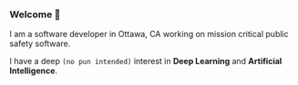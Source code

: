 ### Welcome 👋
I am a software developer in Ottawa, CA working on mission critical public safety software.

I have a deep `(no pun intended)` interest in **Deep Learning** and **Artificial Intelligence**.
<!--
**tonybebawy/tonybebawy** is a ✨ _special_ ✨ repository because its `README.md` (this file) appears on your GitHub profile.

Here are some ideas to get you started:

- 🔭 I’m currently working on ...
- 🌱 I’m currently learning ...
- 👯 I’m looking to collaborate on ...
- 🤔 I’m looking for help with ...
- 💬 Ask me about ...
- 📫 How to reach me: ...
- 😄 Pronouns: ...
- ⚡ Fun fact: ...
-->
